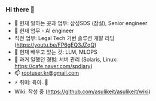 ### Hi there 👋

- 🔭 현재 일하는 곳과 업무: 삼성SDS (잠실), Senior engineer
- :office: 현재 업무 - AI engineer
- 직전 업무: Legal Tech 기번 솔루션 개발 리딩 (https://youtu.be/FP6gEQ3JZqQ)
- 🌱 현재 배우고 있는 것: LLM, MLOPS
- 💬 과거 일했던 경험: 서버 관리 (Solaris, Linux: https://cafe.naver.com/spdiary)
- 📫 rootuser.kr@gmail.com
- ⚡ 취미: 육아..:baby:
- Wiki: 작성 중 (https://github.com/asulikeit/asulikeit/wiki)
